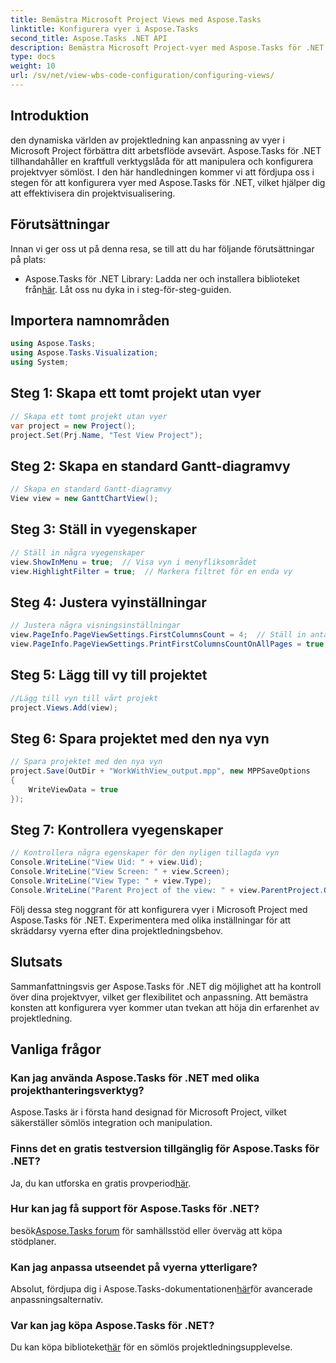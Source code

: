 ```yaml
---
title: Bemästra Microsoft Project Views med Aspose.Tasks
linktitle: Konfigurera vyer i Aspose.Tasks
second_title: Aspose.Tasks .NET API
description: Bemästra Microsoft Project-vyer med Aspose.Tasks för .NET. Anpassa och effektivisera din projektledningsupplevelse utan ansträngning.
type: docs
weight: 10
url: /sv/net/view-wbs-code-configuration/configuring-views/
---
```

## Introduktion
den dynamiska världen av projektledning kan anpassning av vyer i Microsoft Project förbättra ditt arbetsflöde avsevärt. Aspose.Tasks för .NET tillhandahåller en kraftfull verktygslåda för att manipulera och konfigurera projektvyer sömlöst. I den här handledningen kommer vi att fördjupa oss i stegen för att konfigurera vyer med Aspose.Tasks för .NET, vilket hjälper dig att effektivisera din projektvisualisering.
## Förutsättningar
Innan vi ger oss ut på denna resa, se till att du har följande förutsättningar på plats:
-  Aspose.Tasks för .NET Library: Ladda ner och installera biblioteket från[här](https://releases.aspose.com/tasks/net/).
Låt oss nu dyka in i steg-för-steg-guiden.
## Importera namnområden
```csharp
using Aspose.Tasks;
using Aspose.Tasks.Visualization;
using System;

```
## Steg 1: Skapa ett tomt projekt utan vyer
```csharp
// Skapa ett tomt projekt utan vyer
var project = new Project();
project.Set(Prj.Name, "Test View Project");
```
## Steg 2: Skapa en standard Gantt-diagramvy
```csharp
// Skapa en standard Gantt-diagramvy
View view = new GanttChartView();
```
## Steg 3: Ställ in vyegenskaper
```csharp
// Ställ in några vyegenskaper
view.ShowInMenu = true;  // Visa vyn i menyfliksområdet
view.HighlightFilter = true;  // Markera filtret för en enda vy
```
## Steg 4: Justera vyinställningar
```csharp
// Justera några visningsinställningar
view.PageInfo.PageViewSettings.FirstColumnsCount = 4;  // Ställ in antalet första kolumner som ska skrivas ut på alla sidor
view.PageInfo.PageViewSettings.PrintFirstColumnsCountOnAllPages = true;  // Skriv ut ett angivet antal första kolumner på alla sidor
```
## Steg 5: Lägg till vy till projektet
```csharp
//Lägg till vyn till vårt projekt
project.Views.Add(view);
```
## Steg 6: Spara projektet med den nya vyn
```csharp
// Spara projektet med den nya vyn
project.Save(OutDir + "WorkWithView_output.mpp", new MPPSaveOptions
{
    WriteViewData = true
});
```
## Steg 7: Kontrollera vyegenskaper
```csharp
// Kontrollera några egenskaper för den nyligen tillagda vyn
Console.WriteLine("View Uid: " + view.Uid);
Console.WriteLine("View Screen: " + view.Screen);
Console.WriteLine("View Type: " + view.Type);
Console.WriteLine("Parent Project of the view: " + view.ParentProject.Get(Prj.Name));
```
Följ dessa steg noggrant för att konfigurera vyer i Microsoft Project med Aspose.Tasks för .NET. Experimentera med olika inställningar för att skräddarsy vyerna efter dina projektledningsbehov.
## Slutsats
Sammanfattningsvis ger Aspose.Tasks för .NET dig möjlighet att ha kontroll över dina projektvyer, vilket ger flexibilitet och anpassning. Att bemästra konsten att konfigurera vyer kommer utan tvekan att höja din erfarenhet av projektledning.
## Vanliga frågor
### Kan jag använda Aspose.Tasks för .NET med olika projekthanteringsverktyg?
Aspose.Tasks är i första hand designad för Microsoft Project, vilket säkerställer sömlös integration och manipulation.
### Finns det en gratis testversion tillgänglig för Aspose.Tasks för .NET?
 Ja, du kan utforska en gratis provperiod[här](https://releases.aspose.com/).
### Hur kan jag få support för Aspose.Tasks för .NET?
 besök[Aspose.Tasks forum](https://forum.aspose.com/c/tasks/15) för samhällsstöd eller överväg att köpa stödplaner.
### Kan jag anpassa utseendet på vyerna ytterligare?
 Absolut, fördjupa dig i Aspose.Tasks-dokumentationen[här](https://reference.aspose.com/tasks/net/)för avancerade anpassningsalternativ.
### Var kan jag köpa Aspose.Tasks för .NET?
 Du kan köpa biblioteket[här](https://purchase.aspose.com/buy) för en sömlös projektledningsupplevelse.